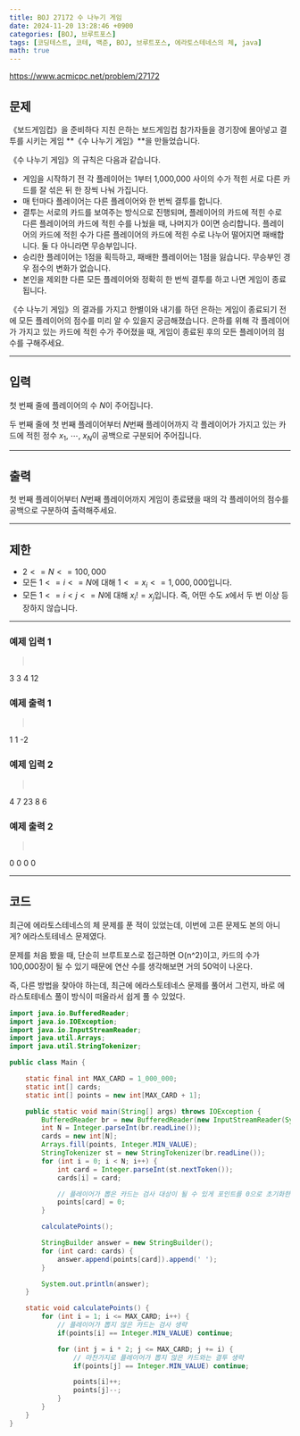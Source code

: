 ```yaml
---
title: BOJ 27172 수 나누기 게임
date: 2024-11-20 13:28:46 +0900
categories: [BOJ, 브루트포스]
tags: [코딩테스트, 코테, 백준, BOJ, 브루트포스, 에라토스테네스의 체, java]
math: true
---
```


<https://www.acmicpc.net/problem/27172>

## 문제
《보드게임컵》을 준비하다 지친 은하는 보드게임컵 참가자들을 경기장에 몰아넣고 결투를 시키는 게임 **《수 나누기 게임》**을 만들었습니다.

《수 나누기 게임》의 규칙은 다음과 같습니다.

- 게임을 시작하기 전 각 플레이어는 1부터 1,000,000 사이의 수가 적힌 서로 다른 카드를 잘 섞은 뒤 한 장씩 나눠 가집니다.
- 매 턴마다 플레이어는 다른 플레이어와 한 번씩 결투를 합니다.
- 결투는 서로의 카드를 보여주는 방식으로 진행되며, 플레이어의 카드에 적힌 수로 다른 플레이어의 카드에 적힌 수를 나눴을 때, 나머지가 0이면 승리합니다. 플레이어의 카드에 적힌 수가 다른 플레이어의 카드에 적힌 수로 나누어 떨어지면 패배합니다. 둘 다 아니라면 무승부입니다.
- 승리한 플레이어는 1점을 획득하고, 패배한 플레이어는 1점을 잃습니다. 무승부인 경우 점수의 변화가 없습니다.
- 본인을 제외한 다른 모든 플레이어와 정확히 한 번씩 결투를 하고 나면 게임이 종료됩니다.

《수 나누기 게임》의 결과를 가지고 한별이와 내기를 하던 은하는 게임이 종료되기 전에 모든 플레이어의 점수를 미리 알 수 있을지 궁금해졌습니다. 은하를 위해 각 플레이어가 가지고 있는 카드에 적힌 수가 주어졌을 때, 게임이 종료된 후의 모든 플레이어의 점수를 구해주세요.

---
## 입력
첫 번째 줄에 플레이어의 수 $N$이 주어집니다.

두 번째 줄에 첫 번째 플레이어부터 $N$번째 플레이어까지 각 플레이어가 가지고 있는 카드에 적힌 정수 $x_{1}$, $\cdots$, $x_{N}$이 공백으로 구분되어 주어집니다.

---
## 출력
첫 번째 플레이어부터 $N$번째 플레이어까지 게임이 종료됐을 때의 각 플레이어의 점수를 공백으로 구분하여 출력해주세요.

---
## 제한
- $2 <= N <= 100,000$
- 모든 $1 <= i <= N$에 대해 $1 <= x_i <= 1,000,000$입니다.
- 모든 $1 <= i < j <= N$에 대해 $x_i != x_j$입니다. 즉, 어떤 수도 $x$에서 두 번 이상 등장하지 않습니다.

---
### 예제 입력 1
> <pre>
3
3 4 12
> </pre>

### 예제 출력 1
> <pre>
1 1 -2
> </pre>

### 예제 입력 2
> <pre>
4
7 23 8 6
> </pre>

### 예제 출력 2
> <pre>
0 0 0 0
> </pre>

---
## 코드

최근에 에라토스테네스의 체 문제를 푼 적이 있었는데, 이번에 고른 문제도 본의 아니게? 에라스토테네스 문제였다.

문제를 처음 봤을 때, 단순히 브루트포스로 접근하면 O(n^2)이고, 카드의 수가 100,000장이 될 수 있기 때문에 연산 수를 생각해보면 거의 50억이 나온다.

즉, 다른 방법을 찾아야 하는데, 최근에 에라스토테네스 문제를 풀어서 그런지, 바로 에라스토테네스 풀이 방식이 떠올라서 쉽게 풀 수 있었다.

```java
import java.io.BufferedReader;
import java.io.IOException;
import java.io.InputStreamReader;
import java.util.Arrays;
import java.util.StringTokenizer;

public class Main {

    static final int MAX_CARD = 1_000_000;
    static int[] cards;
    static int[] points = new int[MAX_CARD + 1];

    public static void main(String[] args) throws IOException {
        BufferedReader br = new BufferedReader(new InputStreamReader(System.in));
        int N = Integer.parseInt(br.readLine());
        cards = new int[N];
        Arrays.fill(points, Integer.MIN_VALUE);
        StringTokenizer st = new StringTokenizer(br.readLine());
        for (int i = 0; i < N; i++) {
            int card = Integer.parseInt(st.nextToken());
            cards[i] = card;

            // 플레이어가 뽑은 카드는 검사 대상이 될 수 있게 포인트를 0으로 초기화한다.
            points[card] = 0;
        }

        calculatePoints();

        StringBuilder answer = new StringBuilder();
        for (int card: cards) {
            answer.append(points[card]).append(' ');
        }

        System.out.println(answer);
    }

    static void calculatePoints() {
        for (int i = 1; i <= MAX_CARD; i++) {
            // 플레이어가 뽑지 않은 카드는 검사 생략
            if(points[i] == Integer.MIN_VALUE) continue;

            for (int j = i * 2; j <= MAX_CARD; j += i) {
                // 마찬가지로 플레이어가 뽑지 않은 카드와는 결투 생략
                if(points[j] == Integer.MIN_VALUE) continue;

                points[i]++;
                points[j]--;
            }
        }
    }
}
```
